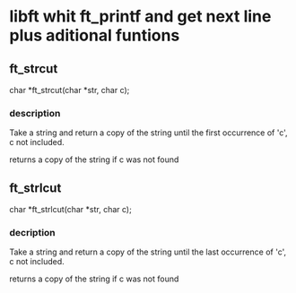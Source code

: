 # libft whit ft_printf and get next line plus aditional funtions
## ft_strcut
  char  *ft_strcut(char *str, char c);

### description

  Take a string and return a copy of the string until the first occurrence of 'c', c not included.
  
  returns a copy of the string if c was not found

## ft_strlcut
  char  *ft_strlcut(char *str, char c);
  
### decription

  Take a string and return a copy of the string until the last occurrence of 'c', c not included.
  
  returns a copy of the string if c was not found
